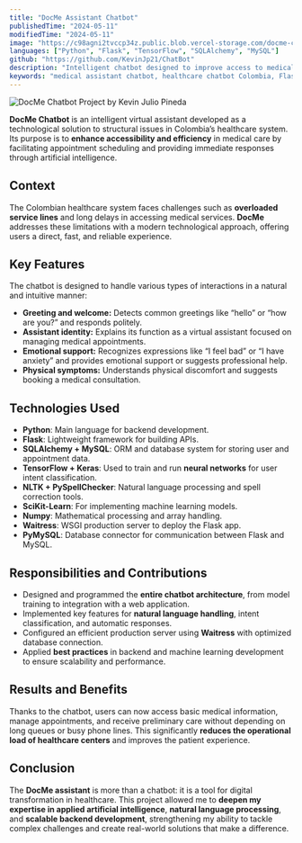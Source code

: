 ```yaml
---
title: "DocMe Assistant Chatbot"
publishedTime: "2024-05-11"
modifiedTime: "2024-05-11"
image: "https://c98agni2tvccp34z.public.blob.vercel-storage.com/docme-chatbot-hlpvvLZ1enJTmmzLeEwrSovrjTPOdr.webp"
languages: ["Python", "Flask", "TensorFlow", "SQLAlchemy", "MySQL"]
github: "https://github.com/KevinJp21/ChatBot"
description: "Intelligent chatbot designed to improve access to medical services in Colombia's healthcare system. Developed by Kevin Julio Pineda."
keywords: "medical assistant chatbot, healthcare chatbot Colombia, Flask chatbot, AI for healthcare, natural language processing, Python chatbot, neural networks for health, medical appointment system, Kevin Julio Pineda, Full-Stack developer, TensorFlow chatbot, MySQL Flask integration, production Flask chatbot"
---
```


![DocMe Chatbot Project by Kevin Julio Pineda](https://c98agni2tvccp34z.public.blob.vercel-storage.com/docme-chatbot-hlpvvLZ1enJTmmzLeEwrSovrjTPOdr.webp)

**DocMe Chatbot** is an intelligent virtual assistant developed as a technological solution to structural issues in Colombia’s healthcare system. Its purpose is to **enhance accessibility and efficiency** in medical care by facilitating appointment scheduling and providing immediate responses through artificial intelligence.

## Context

The Colombian healthcare system faces challenges such as **overloaded service lines** and long delays in accessing medical services. **DocMe** addresses these limitations with a modern technological approach, offering users a direct, fast, and reliable experience.

## Key Features

The chatbot is designed to handle various types of interactions in a natural and intuitive manner:

- **Greeting and welcome:** Detects common greetings like “hello” or “how are you?” and responds politely.
- **Assistant identity:** Explains its function as a virtual assistant focused on managing medical appointments.
- **Emotional support:** Recognizes expressions like “I feel bad” or “I have anxiety” and provides emotional support or suggests professional help.
- **Physical symptoms:** Understands physical discomfort and suggests booking a medical consultation.

## Technologies Used

- **Python**: Main language for backend development.
- **Flask**: Lightweight framework for building APIs.
- **SQLAlchemy + MySQL**: ORM and database system for storing user and appointment data.
- **TensorFlow + Keras**: Used to train and run **neural networks** for user intent classification.
- **NLTK + PySpellChecker**: Natural language processing and spell correction tools.
- **SciKit-Learn**: For implementing machine learning models.
- **Numpy**: Mathematical processing and array handling.
- **Waitress**: WSGI production server to deploy the Flask app.
- **PyMySQL**: Database connector for communication between Flask and MySQL.

## Responsibilities and Contributions

- Designed and programmed the **entire chatbot architecture**, from model training to integration with a web application.
- Implemented key features for **natural language handling**, intent classification, and automatic responses.
- Configured an efficient production server using **Waitress** with optimized database connection.
- Applied **best practices** in backend and machine learning development to ensure scalability and performance.

## Results and Benefits

Thanks to the chatbot, users can now access basic medical information, manage appointments, and receive preliminary care without depending on long queues or busy phone lines. This significantly **reduces the operational load of healthcare centers** and improves the patient experience.

## Conclusion

The **DocMe assistant** is more than a chatbot: it is a tool for digital transformation in healthcare. This project allowed me to **deepen my expertise in applied artificial intelligence**, **natural language processing**, and **scalable backend development**, strengthening my ability to tackle complex challenges and create real-world solutions that make a difference.
